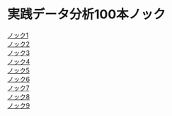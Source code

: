 # 実践データ分析100本ノック<br/>

[ノック1](https://github.com/TS-0910/100fungos_1st/blob/main/%E3%83%8E%E3%83%83%E3%82%AF1-checkpoint.ipynb)<br/>
[ノック2](https://github.com/TS-0910/100fungos_1st/blob/main/%E3%83%8E%E3%83%83%E3%82%AF2-checkpoint.ipynb)<br/>
[ノック3](https://github.com/TS-0910/100fungos_1st/blob/main/%E3%83%8E%E3%83%83%E3%82%AF3-checkpoint.ipynb)<br/>
[ノック4](https://github.com/TS-0910/100fungos_1st/blob/main/%E3%83%8E%E3%83%83%E3%82%AF4-checkpoint.ipynb)<br/>
[ノック5](https://github.com/TS-0910/100fungos_1st/blob/main/%E3%83%8E%E3%83%83%E3%82%AF5-checkpoint.ipynb)<br/>
[ノック6](https://github.com/TS-0910/100fungos_1st/blob/main/%E3%83%8E%E3%83%83%E3%82%AF6-checkpoint.ipynb)<br/>
[ノック7](https://github.com/TS-0910/100fungos_1st/blob/main/%E3%83%8E%E3%83%83%E3%82%AF7-checkpoint.ipynb)<br/>
[ノック8](https://github.com/TS-0910/100fungos_1st/blob/main/%E3%83%8E%E3%83%83%E3%82%AF8-checkpoint.ipynb)<br/>
[ノック9](https://github.com/TS-0910/100fungos_1st/blob/main/%E3%83%8E%E3%83%83%E3%82%AF9-checkpoint.ipynb)

